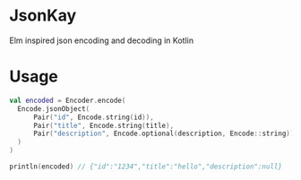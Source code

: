 # JsonKay
Elm inspired json encoding and decoding in Kotlin

# Usage

```kotlin
val encoded = Encoder.encode(
  Encode.jsonObject(
      Pair("id", Encode.string(id)),
      Pair("title", Encode.string(title),
      Pair("description", Encode.optional(description, Encode::string))
  )
)

println(encoded) // {"id":"1234","title":"hello","description":null}
```
